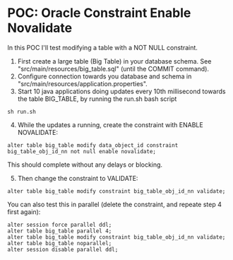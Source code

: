 # POC: Oracle Constraint Enable Novalidate
In this POC I'll test modifying a table with a NOT NULL constraint.
1) First create a large table (Big Table) in your database schema. See "src/main/resources/big_table.sql" (until the COMMIT command).
2) Configure connection towards you database and schema in "src/main/resources/application.properties".
3) Start 10 java applications doing updates every 10th millisecond towards the table BIG_TABLE, by running the run.sh bash script
````
sh run.sh
````
4) While the updates a running, create the constraint with ENABLE NOVALIDATE:
````
alter table big_table modify data_object_id constraint big_table_obj_id_nn not null enable novalidate;
````
This should complete without any delays or blocking.

5) Then change the constraint to VALIDATE:
````
alter table big_table modify constraint big_table_obj_id_nn validate;
````
You can also test this in parallel (delete the constraint, and repeate step 4 first again):
````
alter session force parallel ddl;
alter table big_table parallel 4;
alter table big_table modify constraint big_table_obj_id_nn validate;
alter table big_table noparallel;
alter session disable parallel ddl;
````
